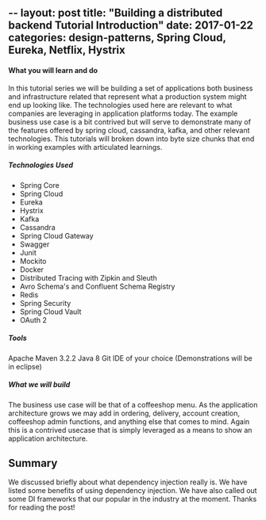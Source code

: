 --
layout: post
title: "Building a distributed backend Tutorial Introduction"
date: 2017-01-22
categories: design-patterns, Spring Cloud, Eureka, Netflix, Hystrix
---



#### What you will learn and do
In this tutorial series we will be building a set of applications both business and infrastructure related that represent what a production system might end up looking like.  The technologies used here are relevant to what companies are leveraging in application platforms today.  The example business use case is a bit contrived but will serve to demonstrate many of the features offered by spring cloud, cassandra, kafka, and other relevant technologies.  This tutorials will broken down into byte size chunks that end in working examples with articulated learnings.   

##### Technologies Used
* Spring Core
* Spring Cloud
* Eureka
* Hystrix
* Kafka
* Cassandra
* Spring Cloud Gateway
* Swagger
* Junit
* Mockito
* Docker
* Distributed Tracing with Zipkin and Sleuth
* Avro Schema's and Confluent Schema Registry
* Redis
* Spring Security
* Spring Cloud Vault
* OAuth 2

##### Tools
Apache Maven 3.2.2
Java 8
Git
IDE of your choice (Demonstrations will be in eclipse)

##### What we will build
The business use case will be that of a coffeeshop menu. As the application architecture grows we may add in ordering, delivery, account creation, coffeeshop admin functions, and anything else that comes to mind.  Again this is a contrived usecase that is simply leveraged as a means to show an application architecture.


## Summary
We discussed briefly about what dependency injection really is.  We have listed some benefits of using dependency injection.  We have also called out some DI frameworks that our popular in the industry at the moment.  Thanks for reading the post!


